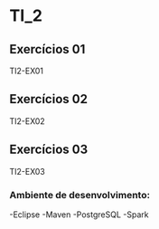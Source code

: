 # TI_2
## Exercícios 01
TI2-EX01
## Exercícios 02
TI2-EX02
## Exercícios 03
TI2-EX03
### Ambiente de desenvolvimento: 
-Eclipse 
-Maven 
-PostgreSQL 
-Spark 

